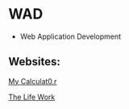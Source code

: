 WAD
===========

- Web Application Development

## Websites:

[My Calculat0.r](https://ldrin01.github.io/WAD/MyCalculat0.r/)

[The Life Work](https://ldrin01.github.io/WAD/The-Life-Work/)
